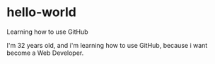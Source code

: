 # hello-world
Learning how to use GitHub

I'm 32 years old, and i'm learning how to use GitHub, because i want become a Web Developer.

